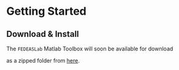 # Getting Started

## Download & Install

The `FEDEASLab` Matlab Toolbox will soon be available for download
<!-- The `FEDEASLab` Matlab Toolbox can be downloaded -->
as a zipped folder from [here]().

<!-- Extraction intructions -->

<!-- Adding to Matlab path -->

<!-- ## Building Models -->

